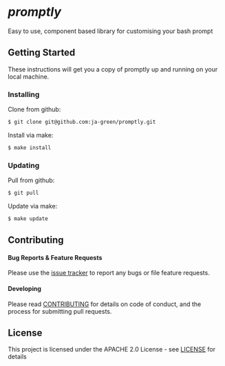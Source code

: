 # *promptly*

Easy to use, component based library for customising your bash prompt

## Getting Started

These instructions will get you a copy of promptly up and running on your local machine.

### Installing

Clone from github:

```bash
$ git clone git@github.com:ja-green/promptly.git
```

Install via make:

```bash
$ make install
```

### Updating

Pull from github:

```bash
$ git pull
```

Update via make:

```bash
$ make update
```

## Contributing

#### Bug Reports & Feature Requests

Please use the [issue tracker](https://github.com/ja-green/promptly/issues) to report any bugs or file feature requests.

#### Developing

Please read [CONTRIBUTING](https://github.com/ja-green/promptly/CONTRIBUTING) for details on code of conduct, and the process for submitting pull requests.

## License

This project is licensed under the APACHE 2.0 License - see [LICENSE](https://github.com/ja-green/promptly/LICENSE.md) for details

